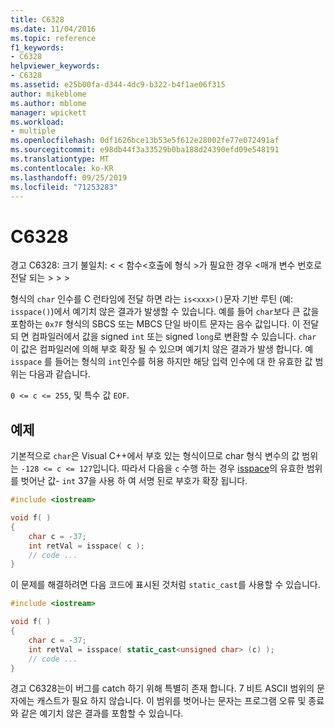 ```yaml
---
title: C6328
ms.date: 11/04/2016
ms.topic: reference
f1_keywords:
- C6328
helpviewer_keywords:
- C6328
ms.assetid: e25b00fa-d344-4dc9-b322-b4f1ae06f315
author: mikeblome
ms.author: mblome
manager: wpickett
ms.workload:
- multiple
ms.openlocfilehash: 0df1626bce13b53e5f612e28002fe77e072491af
ms.sourcegitcommit: e98db44f3a33529b0ba188d24390efd09e548191
ms.translationtype: MT
ms.contentlocale: ko-KR
ms.lasthandoff: 09/25/2019
ms.locfileid: "71253283"
---
```

# <a name="c6328"></a>C6328

경고 C6328: 크기 불일치: \< \< 함수\<호출에 형식 >가 필요한 경우 \<매개 변수 번호로 전달 되는 > > >

형식의 `char` 인수를 C 런타임에 전달 하면 라는 `is<xxx>()`문자 기반 루틴 (예: `isspace()`)에서 예기치 않은 결과가 발생할 수 있습니다. 예를 들어 `char`보다 큰 값을 포함하는 `0x7F` 형식의 SBCS 또는 MBCS 단일 바이트 문자는 음수 값입니다. 이 전달 되 면 컴파일러에서 값을 signed `int` 또는 signed `long`로 변환할 수 있습니다. `char` 이 값은 컴파일러에 의해 부호 확장 될 수 있으며 예기치 않은 결과가 발생 합니다. 예 `isspace` 를 들어는 형식의 `int`인수를 허용 하지만 해당 입력 인수에 대 한 유효한 값 범위는 다음과 같습니다.

`0 <= c <= 255`, 및 특수 값 `EOF`.

## <a name="example"></a>예제

기본적으로 `char`은 Visual C++에서 부호 있는 형식이므로 char 형식 변수의 값 범위는 `-128 <= c <= 127`입니다. 따라서 다음을 `c` 수행 하는 경우 [isspace](/cpp/standard-library/locale-functions#isspace)의 유효한 범위를 벗어난 값- `int` 37을 사용 하 여 서명 된로 부호가 확장 됩니다.

```cpp
#include <iostream>

void f( )
{
    char c = -37;
    int retVal = isspace( c );
    // code ...
}
```

이 문제를 해결하려면 다음 코드에 표시된 것처럼 `static_cast`를 사용할 수 있습니다.

```cpp
#include <iostream>

void f( )
{
    char c = -37;
    int retVal = isspace( static_cast<unsigned char> (c) );
    // code ...
}
```

경고 C6328는이 버그를 catch 하기 위해 특별히 존재 합니다. 7 비트 ASCII 범위의 문자에는 캐스트가 필요 하지 않습니다. 이 범위를 벗어나는 문자는 프로그램 오류 및 종료와 같은 예기치 않은 결과를 포함할 수 있습니다.
